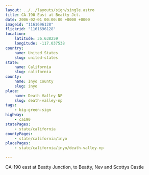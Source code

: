 ```yaml
---
layout: ../../layouts/sign/single.astro
title: CA-190 East at Beatty Jct.
date: 2006-02-01 00:00:00 +0000 +0000
imageid: "1161696128"
flickrid: "1161696128"
location:
    latitude: 36.638259
    longitude: -117.037538
country:
    name: United States
    slug: united-states
state:
    name: California
    slug: california
county:
    name: Inyo County
    slug: inyo
place:
    name: Death Valley NP
    slug: death-valley-np
tags:
    - big-green-sign
highway:
    - ca190
statePages:
    - state/california
countyPages:
    - state/california/inyo
placePages:
    - state/california/inyo/death-valley-np

---
```

CA-190 east at Beatty Junction, to Beatty, Nev and Scottys Castle